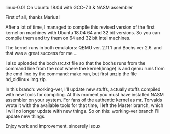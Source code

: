 linux-0.01 On Ubuntu 18.04 with GCC-7.3 & NASM assembler

First of all, thanks Mariuz!

After a lot of time, I managed to compile this revised version of the first kernel on machines with Ubuntu 18.04 64 and 32 bit versions. So you can compile them and try them on 64 and 32 bit Intel machines.

The kernel runs in both emulators: QEMU ver. 2.11.1 and Bochs ver 2.6. and that was a great success for me ...

I also uploaded the bochsrc.txt file so that the bochs runs from the command line from the root where the kernel(Image) is and qemu runs from the cmd line by the command: make run, but first unzip the file hd_oldlinux.img.zip.

In this branch: working-ver, I'll update new stuffs, actually stuffs compiled with new tools for compiling. At this moment you must have installed NASM assembler on your system. For fans of the authentic kernel as mr. Torvalds wrote it with the available tools for that time, I left the Master branch, which I will no longer update with new things. So on this: working-ver branch I'll update new things.

Enjoy work and improvement. sincerely Isoux
